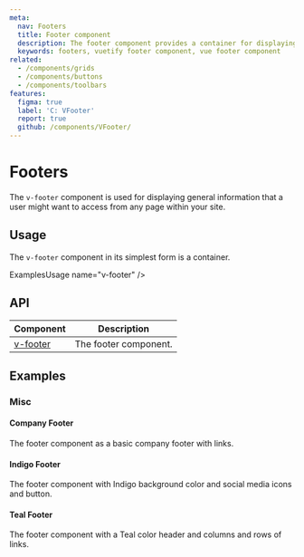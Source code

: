 ```yaml
---
meta:
  nav: Footers
  title: Footer component
  description: The footer component provides a container for displaying additional navigation information about a site.
  keywords: footers, vuetify footer component, vue footer component
related:
  - /components/grids
  - /components/buttons
  - /components/toolbars
features:
  figma: true
  label: 'C: VFooter'
  report: true
  github: /components/VFooter/
---
```


# Footers

The `v-footer` component is used for displaying general information that a user might want to access from any page within your site.

<PageFeatures />

## Usage

The `v-footer` component in its simplest form is a container.

ExamplesUsage name="v-footer" />

<PromotedEntry />

## API

| Component | Description |
| - | - |
| [v-footer](/api/v-footer/) | The footer component. |

<ApiInline hide-links />

## Examples

### Misc

#### Company Footer

The footer component as a basic company footer with links.

<ExamplesExample file="v-footer/misc-company-footer" />

#### Indigo Footer

The footer component with Indigo background color and social media icons and button.

<ExamplesExample file="v-footer/misc-indigo-footer" />

#### Teal Footer

The footer component with a Teal color header and columns and rows of links.

<ExamplesExample file="v-footer/misc-teal-footer" />
